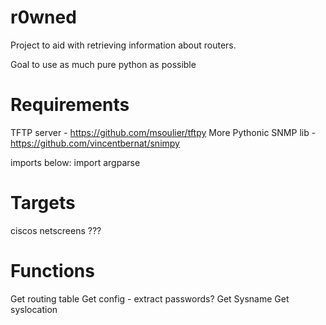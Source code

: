 # r0wned
Project to aid with retrieving information about routers. 

Goal to use as much pure python as possible

# Requirements

TFTP server - https://github.com/msoulier/tftpy
More Pythonic SNMP lib - https://github.com/vincentbernat/snimpy

imports below:
import argparse

# Targets

ciscos
netscreens 
???

# Functions

Get routing table
Get config - extract passwords?
Get Sysname
Get syslocation

